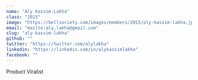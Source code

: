 ```yaml
---
name: "Aly Kassim-Lakha"
class: "2015"
image: "https://bellsociety.com/images/members/2015/aly-kassim-lakha.jpg"
email: "mailto:aly.lakha@gmail.com"
slug: "aly-kassim-lakha"
github: ""
twitter: "https://twitter.com/alylakha"
linkedin: "https://linkedin.com/in/alykassimlakha"
facebook: ""
---
```

Product Viralist